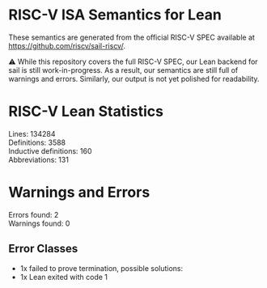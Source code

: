 # RISC-V ISA Semantics for Lean

These semantics are generated from the official RISC-V SPEC available at
https://github.com/riscv/sail-riscv/.

⚠️ While this repository covers the full RISC-V SPEC, our Lean backend for sail
is still work-in-progress. As a result, our semantics are still full of warnings
and errors. Similarly, our output is not yet polished for readability.
# RISC-V Lean Statistics

Lines: 134284  
Definitions: 3588  
Inductive definitions: 160  
Abbreviations: 131  

# Warnings and Errors

Errors found: 2  
Warnings found: 0  

## Error Classes

- 1x failed to prove termination, possible solutions:
- 1x Lean exited with code 1
